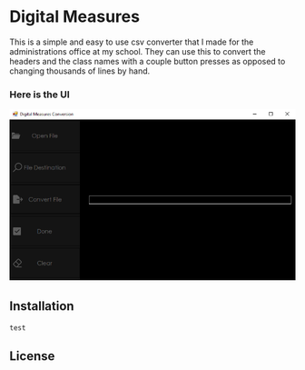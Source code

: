 # Digital Measures
This is a simple and easy to use csv converter that I made for the administrations office at my school. They can use this to convert the headers and the class names with a couple button presses as opposed to changing thousands of lines by hand.
### Here is the UI
![DigitalMeasuresSS](https://github.com/ryangriggs1/Digital-Measures/blob/main/DigitalMeasuresSS.PNG)  
## Installation
``` 
test
```
## License 
